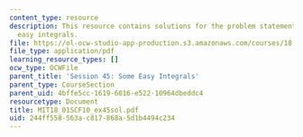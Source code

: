```yaml
---
content_type: resource
description: This resource contains solutions for the problem statements related to
  easy integrals.
file: https://ol-ocw-studio-app-production.s3.amazonaws.com/courses/18-01sc-single-variable-calculus-fall-2010/244ff558563ac817868a5d1b4494c234_MIT18_01SCF10_ex45sol.pdf
file_type: application/pdf
learning_resource_types: []
ocw_type: OCWFile
parent_title: 'Session 45: Some Easy Integrals'
parent_type: CourseSection
parent_uid: 4bffe5cc-1619-6016-e522-10964dbeddc4
resourcetype: Document
title: MIT18_01SCF10_ex45sol.pdf
uid: 244ff558-563a-c817-868a-5d1b4494c234
---
```

